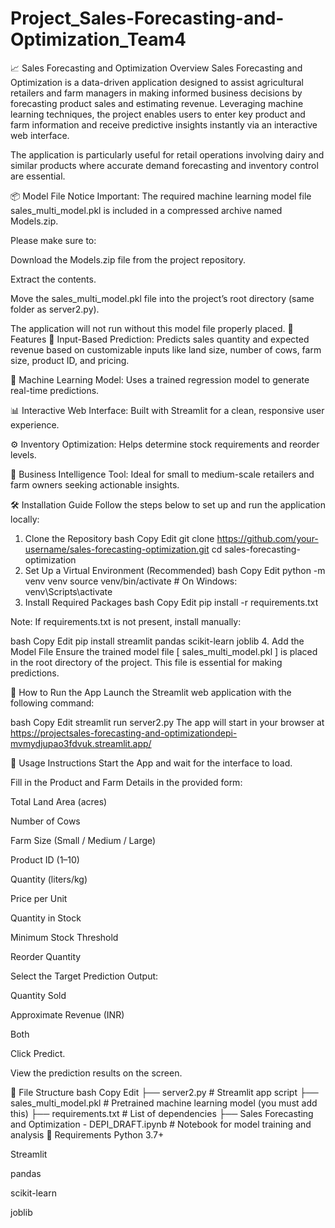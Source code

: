 # Project_Sales-Forecasting-and-Optimization_Team4
📈 Sales Forecasting and Optimization
Overview
Sales Forecasting and Optimization is a data-driven application designed to assist agricultural retailers and farm managers in making informed business decisions by forecasting product sales and estimating revenue. Leveraging machine learning techniques, the project enables users to enter key product and farm information and receive predictive insights instantly via an interactive web interface.

The application is particularly useful for retail operations involving dairy and similar products where accurate demand forecasting and inventory control are essential.

📦 Model File Notice
Important:
The required machine learning model file sales_multi_model.pkl is included in a compressed archive named Models.zip.

Please make sure to:

Download the Models.zip file from the project repository.

Extract the contents.

Move the sales_multi_model.pkl file into the project’s root directory (same folder as server2.py).

The application will not run without this model file properly placed.
🔧 Features
🌾 Input-Based Prediction: Predicts sales quantity and expected revenue based on customizable inputs like land size, number of cows, farm size, product ID, and pricing.

🧠 Machine Learning Model: Uses a trained regression model to generate real-time predictions.

📊 Interactive Web Interface: Built with Streamlit for a clean, responsive user experience.

⚙️ Inventory Optimization: Helps determine stock requirements and reorder levels.

💼 Business Intelligence Tool: Ideal for small to medium-scale retailers and farm owners seeking actionable insights.

🛠️ Installation Guide
Follow the steps below to set up and run the application locally:

1. Clone the Repository
bash
Copy
Edit
git clone https://github.com/your-username/sales-forecasting-optimization.git
cd sales-forecasting-optimization
2. Set Up a Virtual Environment (Recommended)
bash
Copy
Edit
python -m venv venv
source venv/bin/activate  # On Windows: venv\Scripts\activate
3. Install Required Packages
bash
Copy
Edit
pip install -r requirements.txt

Note: If requirements.txt is not present, install manually:

bash
Copy
Edit
pip install streamlit pandas scikit-learn joblib
4. Add the Model File
Ensure the trained model file [ sales_multi_model.pkl ] is placed in the root directory of the project. This file is essential for making predictions.

🚀 How to Run the App
Launch the Streamlit web application with the following command:

bash
Copy
Edit
streamlit run server2.py
The app will start in your browser at https://projectsales-forecasting-and-optimizationdepi-mvmydjupao3fdvuk.streamlit.app/

📘 Usage Instructions
Start the App and wait for the interface to load.

Fill in the Product and Farm Details in the provided form:

Total Land Area (acres)

Number of Cows

Farm Size (Small / Medium / Large)

Product ID (1–10)

Quantity (liters/kg)

Price per Unit

Quantity in Stock

Minimum Stock Threshold

Reorder Quantity

Select the Target Prediction Output:

Quantity Sold

Approximate Revenue (INR)

Both

Click Predict.

View the prediction results on the screen.

📂 File Structure
bash
Copy
Edit
├── server2.py               # Streamlit app script
├── sales_multi_model.pkl    # Pretrained machine learning model (you must add this)
├── requirements.txt         # List of dependencies
├── Sales Forecasting and Optimization - DEPI_DRAFT.ipynb  # Notebook for model training and analysis
📌 Requirements
Python 3.7+

Streamlit

pandas

scikit-learn

joblib


